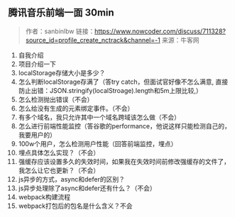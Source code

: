 ## 腾讯音乐前端一面 30min
>作者：sanbinlbw
>链接：https://www.nowcoder.com/discuss/711328?source_id=profile_create_nctrack&channel=-1
>来源：牛客网

1. 自我介绍
2. 项目介绍一下
3. localStorage存储大小是多少？
4. 怎么判断localStorage存满了（答try catch，但面试官好像不怎么满意, 直接防止出错：JSON.stringify(localStroage).length和5m上限比较,）
5. 怎么检测抛出错误（不会）
6. 怎么给没有生成的元素绑定事件。（不会）
7. 有多个域名，我只允许其中一个域名跨域该怎么做（不会）
8. 怎么进行前端性能监控（答谷歌的performance，他说这样只能检测自己的，我要用户的）
8. 100w个用户，怎么检测用户性能（回答前端监控，埋点）
9. 埋点具体怎么实现？（不会）
10. 强缓存应该设置多久的失效时间，如果我在失效时间前修改强缓存的文件了，我怎么让它也更新？（不会）
11. js异步的方式，async和defer的区别？
12. js异步处理除了async和defer还有什么？（不会）
13. webpack构建流程
14. webpack打包后的包名是什么含义？不会
